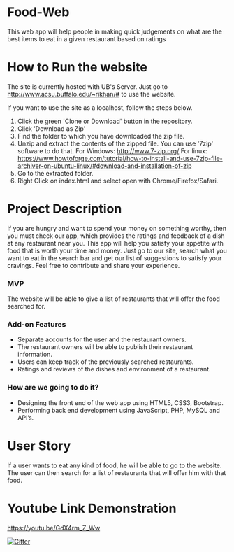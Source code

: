 # Food-Web
This web app will help people in making quick judgements on what are the best items to eat in a given restaurant based on ratings

# How to Run the website
The site is currently hosted with UB's Server. Just go to http://www.acsu.buffalo.edu/~rikhan/# to use the website.

If you want to use the site as a localhost, follow the steps below.

1. Click the green 'Clone or Download' button in the repository.
2. Click 'Download as Zip'
3. Find the folder to which you have downloaded the zip file.
4. Unzip and extract the contents of the zipped file. You can use '7zip' software to do that.
    For Windows:
    http://www.7-zip.org/
    For linux:
    https://www.howtoforge.com/tutorial/how-to-install-and-use-7zip-file-archiver-on-ubuntu-linux/#download-and-installation-of-zip
5. Go to the extracted folder. 
6. Right Click on index.html and select open with Chrome/Firefox/Safari.

# Project Description
If you are hungry and want to spend your money on something worthy, then you must check our app, which provides the ratings and feedback of a dish at any restaurant near you. This app will help you satisfy your appetite with food that is worth your time and money. Just go to our site, search what you want to eat in the search bar and get our list of suggestions to satisfy your cravings. Feel free to contribute and share your experience. 

### MVP
The website will be able to give a list of restaurants that will offer the food searched for.

### Add-on Features
- Separate accounts for the user and the restaurant owners. 
- The restaurant owners will be able to publish their restaurant information.
- Users can keep track of the previously searched restaurants.
- Ratings and reviews of the dishes and environment of a restaurant.

### How are we going to do it?
- Designing the front end of the web app using HTML5, CSS3, Bootstrap.
- Performing back end development using JavaScript, PHP, MySQL and API’s. 

# User Story
If a user wants to eat any kind of food, he will be able to go to the website. The user can then search for a list of restaurants that will offer him with that food.

# Youtube Link Demonstration
https://youtu.be/GdX4rm_Z_Ww


[![Gitter](https://badges.gitter.im/Join%20Chat.svg)](https://gitter.im/FoodEnthusiasts/FoodEnthusiastsChatForum?utm_source=badge&utm_medium=badge&utm_campaign=pr-badge&utm_content=badge)
